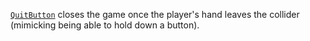 [```QuitButton```](https://github.com/CMotley8/First-Aid-Training/blob/d1d3a9e8d2c5cebfae482eee766b5b282edbddc4/Assets/Scripts/Menu%20Button%20Scripts/QuitButton.cs) closes the game once the player's hand leaves the collider (mimicking being able to hold down a button).